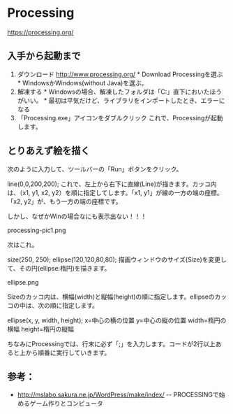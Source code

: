 # Processing

https://processing.org/

## 入手から起動まで

1. ダウンロード http://www.processing.org/
		* Download Processingを選ぶ
		* WindowsかWindows(without Java)を選ぶ。
2. 解凍する
		* Windowsの場合、解凍したフォルダは「C:」直下においたほうがいい。
		* 最初は平気だけど、ライブラリをインポートしたとき、エラーになる
3. 「Processing.exe」アイコンをダブルクリック
これで、Processingが起動します。

## とりあえず絵を描く

次のように入力して、ツールバーの「Run」ボタンをクリック。

line(0,0,200,200);
これで、左上から右下に直線(Line)が描きます。カッコ内は、（x1, y1, x2, y2）を順に指定してします。「x1, y1」が線の一方の端の座標。「x2, y2」が、もう一方の端の座標です。

しかし、なぜかWinの場合なにも表示出ない！！！

processing-pic1.png

次はこれ。

size(250, 250);
ellipse(120,120,80,80);
描画ウィンドウのサイズ(Size)を変更して、その円(ellipse:楕円)を描きます。

ellipse.png

Sizeのカッコ内は、横幅(width)と縦幅(height)の順に指定します。ellipseのカッコの中は、次の順に指定します。

ellipse(x, y, width, height);
x=中心の横の位置 y=中心の縦の位置 width=楕円の横幅 height=楕円の縦幅

ちなみにProcessingでは、行末に必ず「;」を入力します。コードが2行以上あると上から順番に実行していきます。

## 参考：

* http://mslabo.sakura.ne.jp/WordPress/make/index/ -- PROCESSINGで始めるゲーム作りとコンピュータ
